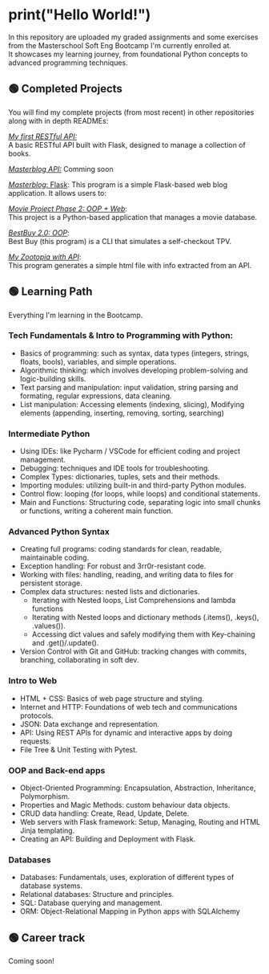 # print("Hello World!")

In this repository are uploaded my graded assignments and some exercises from the Masterschool Soft Eng Bootcamp I'm currently enrolled at.  
It showcases my learning journey, from foundational Python concepts to advanced programming techniques.  

## 🟢 Completed Projects

You will find my complete projects (from most recent) in other repositories along with in depth READMEs:  

<a href="https://github.com/VeronicaLobos/My-first-RESTful-API">_My first RESTful API:_</a>  
A basic RESTful API built with Flask, designed to manage a collection of books.

<a href="https://github.com/VeronicaLobos/Masterblog-API">_Masterblog API:_</a> Comming soon

<a href="https://github.com/VeronicaLobos/Masterblog">_Masterblog_: Flask</a>:
This program is a simple Flask-based web blog application. It allows users to:

<a href="https://github.com/VeronicaLobos/Movie-Project-Phase2">_Movie Project Phase 2: OOP + Web_</a>:  
This project is a Python-based application that manages a movie database.

<a href="https://github.com/VeronicaLobos/Best-Buy2">_BestBuy 2.0: OOP_</a>:  
Best Buy (this program) is a CLI that simulates a self-checkout TPV.

<a href="https://github.com/VeronicaLobos/My-Zootopia-With-API">_My Zootopia with API_</a>:  
This program generates a simple html file with info extracted from an API.


## 🟢 Learning Path

Everything I'm learning in the Bootcamp.

### Tech Fundamentals & Intro to Programming with Python:

* Basics of programming: such as syntax, data types (integers, strings, floats, bools), variables, and simple operations.
* Algorithmic thinking: which involves developing problem-solving and logic-building skills.
* Text parsing and manipulation: input validation, string parsing and formating, regular expressions, data cleaning.
* List manipulation: Accessing elements (indexing, slicing), Modifying elements (appending, inserting, removing, sorting, searching)


### Intermediate Python

* Using IDEs: like Pycharm / VSCode for efficient coding and project management.
* Debugging: techniques and IDE tools for troubleshooting.
* Complex Types: dictionaries, tuples, sets and their methods.
* Importing modules: utilizing built-in and third-party Python modules.
* Control flow: looping (for loops, while loops) and conditional statements.
* Main and Functions: Structuring code, separating logic into small chunks or functions, writing a coherent main function.


### Advanced Python Syntax

* Creating full programs: coding standards for clean, readable, maintainable coding.
* Exception handling: For robust and 3rr0r-resistant code.
* Working with files: handling, reading, and writing data to files for persistent storage.
* Complex data structures: nested lists and dictionaries.
  * Iterating with Nested loops, List Comprehensions and lambda functions
  * Iterating with Nested loops and dictionary methods (.items(), .keys(), .values()).
  * Accessing dict values and safely modifying them with Key-chaining and .get()/.update().
* Version Control with Git and GitHub: tracking changes with commits, branching, collaborating in soft dev.

### Intro to Web

* HTML + CSS: Basics of web page structure and styling.
* Internet and HTTP: Foundations of web tech and communications protocols.
* JSON: Data exchange and representation.
* API: Using REST APIs for dynamic and interactive apps by doing requests.
* File Tree & Unit Testing with Pytest.

### OOP and Back-end apps

* Object-Oriented Programming: Encapsulation, Abstraction, Inheritance, Polymorphism.
* Properties and Magic Methods: custom behaviour data objects.
* CRUD data handling: Create, Read, Update, Delete.
* Web servers with Flask framework: Setup, Managing, Routing and HTML Jinja templating.
* Creating an API: Building and Deployment with Flask.

### Databases

* Databases: Fundamentals, uses, exploration of different types of database systems.
* Relational databases: Structure and principles.
* SQL: Database querying and management.
* ORM: Object-Relational Mapping in Python apps with SQLAlchemy

## 🟢 Career track

Coming soon!
